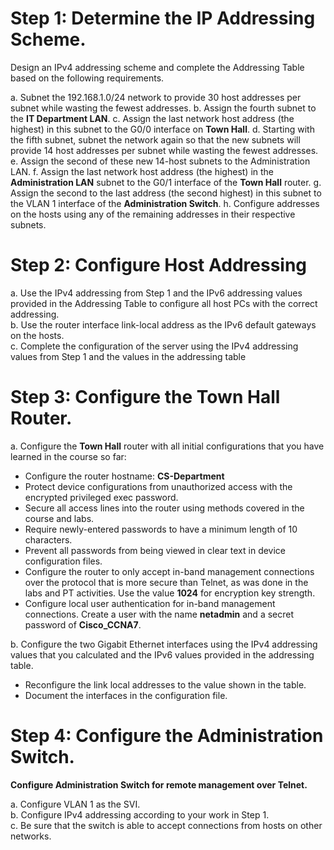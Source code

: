 # Step 1: Determine the IP Addressing Scheme.
Design an IPv4 addressing scheme and complete the Addressing Table based on the following requirements.

a. Subnet the 192.168.1.0/24 network to provide 30 host addresses per subnet while wasting the fewest addresses.
b. Assign the fourth subnet to the **IT Department LAN**.
c. Assign the last network host address (the highest) in this subnet to the G0/0 interface on **Town Hall**.
d. Starting with the fifth subnet, subnet the network again so that the new subnets will provide 14 host addresses per subnet while wasting the fewest addresses. 
e. Assign the second of these new 14-host subnets to the Administration LAN. 
f. Assign the last network host address (the highest) in the **Administration LAN** subnet to the G0/1 interface of the **Town Hall** router. 
g. Assign the second to the last address (the second highest) in this subnet to the VLAN 1 interface of the **Administration Switch**.
h. Configure addresses on the hosts using any of the remaining addresses in their respective subnets.

# Step 2: Configure Host Addressing
a. Use the IPv4 addressing from Step 1 and the IPv6 addressing values provided in the Addressing Table to configure all host PCs with the correct addressing.<br>
b. Use the router interface link-local address as the IPv6 default gateways on the hosts.<br>
c. Complete the configuration of the server using the IPv4 addressing values from Step 1 and the values in the addressing table<br>

# Step 3: Configure the Town Hall Router.
a. Configure the **Town Hall** router with all initial configurations that you have learned in the course so far:

- Configure the router hostname: **CS-Department**
- Protect device configurations from unauthorized access with the encrypted privileged exec password.
- Secure all access lines into the router using methods covered in the course and labs.
- Require newly-entered passwords to have a minimum length of 10 characters.
- Prevent all passwords from being viewed in clear text in device configuration files.
- Configure the router to only accept in-band management connections over the protocol that is more secure than Telnet, as was done in the labs and PT activities. Use the value **1024** for encryption key strength.
- Configure local user authentication for in-band management connections. Create a user with the name **netadmin** and a secret password of **Cisco_CCNA7**.<br>

b. Configure the two Gigabit Ethernet interfaces using the IPv4 addressing values that you calculated and the IPv6 values provided in the addressing table.

- Reconfigure the link local addresses to the value shown in the table.
- Document the interfaces in the configuration file.
  
# Step 4: Configure the Administration Switch.
**Configure Administration Switch for remote management over Telnet.**

a. Configure VLAN 1 as the SVI.<br>
b. Configure IPv4 addressing according to your work in Step 1.<br>
c. Be sure that the switch is able to accept connections from hosts on other networks.
